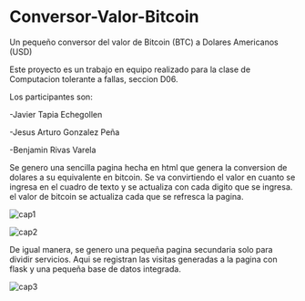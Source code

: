 # Conversor-Valor-Bitcoin
Un pequeño conversor del valor de Bitcoin (BTC) a Dolares Americanos (USD)

Este proyecto es un trabajo en equipo realizado para la clase de Computacion tolerante a fallas, seccion D06.

Los participantes son:

  -Javier Tapia Echegollen
  
  -Jesus Arturo Gonzalez Peña
  
  -Benjamin Rivas Varela
  
Se genero una sencilla pagina hecha en html que genera la conversion de dolares a su equivalente en bitcoin. Se va convirtiendo el valor en cuanto se ingresa en el cuadro de texto y se actualiza con cada digito que se ingresa. el valor de bitcoin se actualiza cada que se refresca la pagina.

![cap1](https://user-images.githubusercontent.com/86432373/144897806-d80cfc33-1c2b-4199-b416-a9cb9c6b245f.png)

![cap2](https://user-images.githubusercontent.com/86432373/144898026-b252e2a7-4101-439f-9dee-e0bb4af9ef3d.png)

De igual manera, se genero una pequeña pagina secundaria solo para dividir servicios. Aqui se registran las visitas generadas a la pagina con flask y una pequeña base de datos integrada.

![cap3](https://user-images.githubusercontent.com/86432373/144898187-106f2c05-b08c-49e4-9f58-e0f4decef7d6.png)

